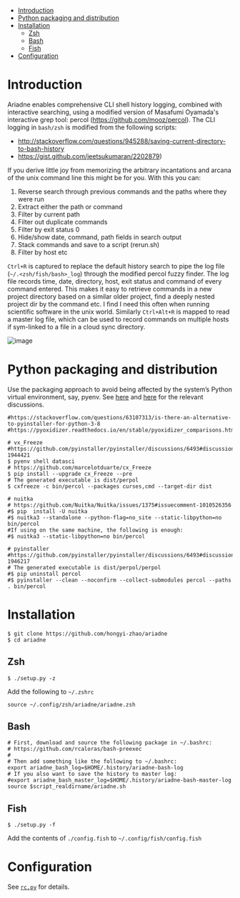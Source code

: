 - [Introduction](#introduction)
- [Python packaging and distribution](#Python-packaging-and-distribution)
- [Installation](#installation)
  - [Zsh](#zsh)
  - [Bash](#bash)
  - [Fish](#fish)
- [Configuration](#configuration)


# Introduction

Ariadne enables comprehensive CLI shell history logging, combined with interactive searching, using a modified version of Masafumi Oyamada's interactive grep tool: percol (https://github.com/mooz/percol). The CLI logging in `bash/zsh` is modified from the following scripts:

- http://stackoverflow.com/questions/945288/saving-current-directory-to-bash-history
- https://gist.github.com/jeetsukumaran/2202879)

If you derive little joy from memorizing the arbitrary incantations and arcana of the unix command line this might be for you. With this you can:

1. Reverse search through previous commands and the paths where they were run
2. Extract either the path or command
3. Filter by current path
4. Filter out duplicate commands
5. Filter by exit status 0
6. Hide/show date, command, path fields in search output
7. Stack commands and save to a script (rerun.sh)
8. Filter by host etc

`Ctrl+R` is captured to replace the default history search to pipe the log file (`~/.<zsh/fish/bash>_log`) through the modified percol fuzzy finder. The log file records time, date, directory, host, exit status and command of every command entered. This makes it easy to retrieve commands in a new project directory based on a similar older project, find a deeply nested project dir by the command etc. I find I need this often when running scientific software in the unix world. Similarly `Ctrl+Alt+R` is mapped to read a master log file, which can be used to record commands on multiple hosts if sym-linked to a file in a cloud sync directory. 

![image](https://user-images.githubusercontent.com/11155854/132346682-356498c7-dea1-4e08-a3e0-b3d02061651d.png)


# Python packaging and distribution

Use the packaging approach to avoid being affected by the system’s Python virtual environment, say, pyenv. See [here](https://github.com/pyinstaller/pyinstaller/discussions/6493#discussioncomment-1944421) and [here](https://github.com/Nuitka/Nuitka/issues/1375) for the relevant discussions.

```
#https://stackoverflow.com/questions/63107313/is-there-an-alternative-to-pyinstaller-for-python-3-8
#https://pyoxidizer.readthedocs.io/en/stable/pyoxidizer_comparisons.html

# vx_Freeze
#https://github.com/pyinstaller/pyinstaller/discussions/6493#discussioncomment-1944421
$ pyenv shell datasci
# https://github.com/marcelotduarte/cx_Freeze
$ pip install --upgrade cx_Freeze --pre
# The generated executable is dist/perpol
$ cxfreeze -c bin/percol --packages curses,cmd --target-dir dist

# nuitka
# https://github.com/Nuitka/Nuitka/issues/1375#issuecomment-1010526356
#$ pip  install -U nuitka
#$ nuitka3 --standalone --python-flag=no_site --static-libpython=no bin/percol
#If using on the same machine, the following is enough:
#$ nuitka3 --static-libpython=no bin/percol

# pyinstaller
#https://github.com/pyinstaller/pyinstaller/discussions/6493#discussioncomment-1946217
# The generated executable is dist/perpol/perpol
#$ pip uninstall percol 
#$ pyinstaller --clean --noconfirm --collect-submodules percol --paths . bin/percol
```

# Installation
    $ git clone https://github.com/hongyi-zhao/ariadne
    $ cd ariadne
    
## Zsh

    $ ./setup.py -z

Add the following to `~/.zshrc` 

    source ~/.config/zsh/ariadne/ariadne.zsh
    
## Bash
```shell
# First, download and source the following package in ~/.bashrc:
# https://github.com/rcaloras/bash-preexec
#
# Then add something like the following to ~/.bashrc:
export ariadne_bash_log=$HOME/.history/ariadne-bash-log
# If you also want to save the history to master log:   
#export ariadne_bash_master_log=$HOME/.history/ariadne-bash-master-log
source $script_realdirname/ariadne.sh
```    
## Fish
    
    $ ./setup.py -f
    
Add the contents of `./config.fish` to `~/.config/fish/config.fish`

# Configuration

See [`rc.py`](https://github.com/hongyi-zhao/ariadne/blob/master/rc.py) for details.
